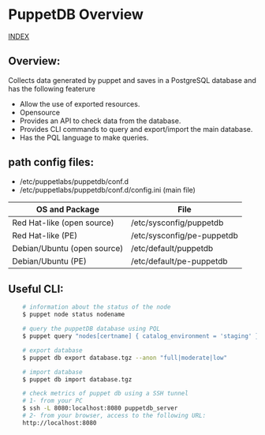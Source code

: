 # PuppetDB Overview

[INDEX](../../README.md)

## Overview:
Collects data generated by puppet and saves in a PostgreSQL database and has the following featerure 

- Allow the use of exported resources.
- Opensource
- Provides an API to check data from the database.
- Provides CLI commands to query and export/import the main database.
- Has the PQL language to make queries.

## path config files:

- /etc/puppetlabs/puppetdb/conf.d
- /etc/puppetlabs/puppetdb/conf.d/config.ini  (main file)

| OS and Package	          | File                       |
| --------------------------- | -------------------------- |
| Red Hat-like (open source)  | /etc/sysconfig/puppetdb    |
| Red Hat-like (PE)	          | /etc/sysconfig/pe-puppetdb |
| Debian/Ubuntu (open source) | /etc/default/puppetdb      |
| Debian/Ubuntu (PE)          | /etc/default/pe-puppetdb   | 

## Useful CLI:

```bash
    # information about the status of the node
    $ puppet node status nodename

    # query the puppetDB database using PQL
    $ puppet query "nodes[certname] { catalog_environment = 'staging' }"

    # export database
    $ puppet db export database.tgz --anon "full|moderate|low"

    # import database
    $ puppet db import database.tgz

    # check metrics of puppet db using a SSH tunnel
    # 1- from your PC
    $ ssh -L 8080:localhost:8080 puppetdb_server
    # 2- from your browser, access to the following URL:
    http://localhost:8080
```

